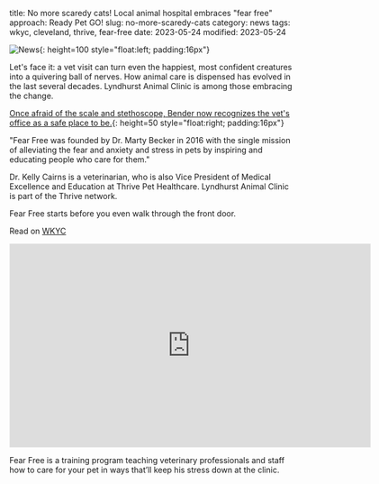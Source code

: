 title: No more scaredy cats! Local animal hospital embraces "fear free" approach: Ready Pet GO!
slug: no-more-scaredy-cats
category: news
tags: wkyc, cleveland, thrive, fear-free
date: 2023-05-24
modified: 2023-05-24

![News]({static}/images/news.gif){: height=100 style="float:left; padding:16px"}

Let's face it: a vet visit can turn even the happiest, most confident creatures into a quivering ball of nerves. How animal care is dispensed has evolved in the last several decades. Lyndhurst Animal Clinic is among those embracing the change. 

[Once afraid of the scale and stethoscope, Bender now recognizes the vet's office as a safe place to be.](https://media.wkyc.com/assets/WKYC/images/ec611ce8-39bb-4f68-ab3c-b03ee8821247/ec611ce8-39bb-4f68-ab3c-b03ee8821247_1140x641.jpg){: height=50 style="float:right; padding:16px"}

"Fear Free was founded by Dr. Marty Becker in 2016 with the single mission of alleviating the fear and anxiety and stress in pets by inspiring and educating people who care for them." 

Dr. Kelly Cairns is a veterinarian, who is also Vice President of Medical Excellence and Education at Thrive Pet Healthcare. Lyndhurst Animal Clinic is part of the Thrive network.

Fear Free starts before you even walk through the front door.

Read on [WKYC](https://www.wkyc.com/article/life/pets/ready-pet-go/no-more-scaredy-cats-local-animal-hospital-embraces-fear-free-approach-ready-pet-go/95-798d2d29-cf5f-40bd-a02e-39f2366a4c05)

<iframe width="640" height="360" style="border:1px solid #e6e6e6" src="https://www.wkyc.com/embeds/video/responsive/95-165ac6d5-80c3-4b8c-9d18-f8012621ea58/iframe" allowfullscreen="true" webkitallowfullscreen="true" mozallowfullscreen="true"></iframe>

Fear Free is a training program teaching veterinary professionals and staff how to care for your pet in ways that’ll keep his stress down at the clinic.
